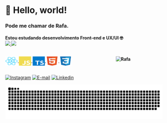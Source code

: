 <h1>👋 Hello, world!</h1>
<h3>Pode me chamar de Rafa.</h3>
<h4>Estou estudando desenvolvimento Front-end e UX/UI 🤓
<div>
  <a href="https://github.com/rafaelabittencourt">
  <img height="150em" src="https://github-readme-stats.vercel.app/api?username=rafaelabittencourt&show_icons=true&theme=dracula&include_all_commits=true&count_private=true"/> <img height="150em" src="https://github-readme-stats.vercel.app/api/top-langs/?username=rafaelabittencourt&layout=compact&langs_count=7&theme=dracula"/>
  </a></div><br>
<div style="display: inline_block">
<a href="http://github.com/rafaelabittencourt"><p><img alt="RafaReact" align="center" width="40" height="30" src="https://raw.githubusercontent.com/devicons/devicon/master/icons/react/react-original.svg"> <img alt="RafaJS" align="center" width="40" height="30" src="https://raw.githubusercontent.com/devicons/devicon/master/icons/javascript/javascript-plain.svg"> <img alt="RafaTS" align="center" width="40" height="30" src="https://raw.githubusercontent.com/devicons/devicon/master/icons/typescript/typescript-plain.svg"> <img alt="RafaHTML" align="center" width="40" height="30" src="https://raw.githubusercontent.com/devicons/devicon/master/icons/html5/html5-original.svg"> <img alt="RafaCSS" align="center" width="40" height="30" src="https://raw.githubusercontent.com/devicons/devicon/master/icons/css3/css3-original.svg"> <img alt="Rafa" align="right" width="150" src="https://iili.io/RTHWKX.gif"></p></a>
</div>

##

<a href="http://instagram.com/rafabit"><img alt="Instagram" src="https://camo.githubusercontent.com/acaa286597b43c96dc02b69b90de15a65c52063e31835b763a061cc815f64bac/68747470733a2f2f696d672e736869656c64732e696f2f62616467652f2d496e7374616772616d2d2532334534343035463f7374796c653d666f722d7468652d6261646765266c6f676f3d696e7374616772616d266c6f676f436f6c6f723d7768697465"></a>
<a href="mailto:rafaelacbittencourt@gmail.com"><img alt="E-mail" src="https://camo.githubusercontent.com/927d6b3961fa048ff7303daf291cb5869dfa25018997cf8c1373c2f6a85b1458/68747470733a2f2f696d672e736869656c64732e696f2f62616467652f2d476d61696c2d2532333333333f7374796c653d666f722d7468652d6261646765266c6f676f3d676d61696c266c6f676f436f6c6f723d7768697465"></a>
<a href="http://linkedin.com/in/rafabit"><img alt="Linkedin" src="https://camo.githubusercontent.com/c00f87aeebbec37f3ee0857cc4c20b21fefde8a96caf4744383ebfe44a47fe3f/68747470733a2f2f696d672e736869656c64732e696f2f62616467652f2d4c696e6b6564496e2d2532333030373742353f7374796c653d666f722d7468652d6261646765266c6f676f3d6c696e6b6564696e266c6f676f436f6c6f723d7768697465"></a>

 ![Snake animation](https://github.com/rafaelabittencourt/rafaelabittencourt/blob/output/github-contribution-grid-snake.svg)
